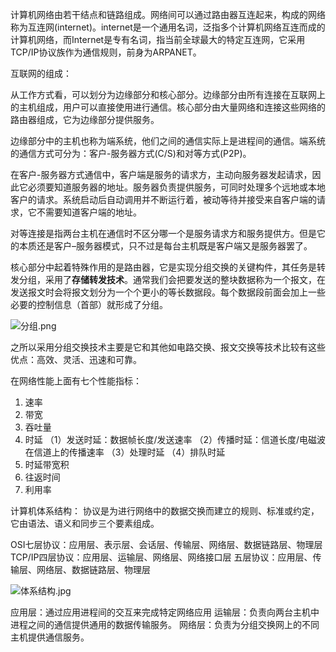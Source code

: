 计算机网络由若干结点和链路组成。网络间可以通过路由器互连起来，构成的网络称为互连网(internet)。internet是一个通用名词，泛指多个计算机网络互连而成的计算机网络，而Internet是专有名词，指当前全球最大的特定互连网，它采用TCP/IP协议族作为通信规则，前身为ARPANET。

互联网的组成：

从工作方式看，可以划分为边缘部分和核心部分。边缘部分由所有连接在互联网上的主机组成，用户可以直接使用进行通信。核心部分由大量网络和连接这些网络的路由器组成，它为边缘部分提供服务。

边缘部分中的主机也称为端系统，他们之间的通信实际上是进程间的通信。端系统的通信方式可分为：客户-服务器方式(C/S)和对等方式(P2P)。

在客户-服务器方式通信中，客户端是服务的请求方，主动向服务器发起请求，因此它必须要知道服务器的地址。服务器负责提供服务，可同时处理多个远地或本地客户的请求。系统启动后自动调用并不断运行着，被动等待并接受来自客户端的请求，它不需要知道客户端的地址。

对等连接是指两台主机在通信时不区分哪一个是服务请求方和服务提供方。但是它的本质还是客户–服务器模式，只不过是每台主机既是客户端又是服务器罢了。

核心部分中起着特殊作用的是路由器，它是实现分组交换的关键构件，其任务是转发分组，采用了**存储转发技术**。通常我们会把要发送的整块数据称为一个报文，在发送报文时会将报文划分为一个个更小的等长数据段。每个数据段前面会加上一些必要的控制信息（首部）就形成了分组。


![分组.png](https://upload-images.jianshu.io/upload_images/8415301-8d86f1b46a2cde9b.png?imageMogr2/auto-orient/strip%7CimageView2/2/w/1240)

之所以采用分组交换技术主要是它和其他如电路交换、报文交换等技术比较有这些优点：高效、灵活、迅速和可靠。

在网络性能上面有七个性能指标：
1. 速率
2. 带宽
3. 吞吐量
4. 时延
（1）发送时延：数据帧长度/发送速率
（2）传播时延：信道长度/电磁波在信道上的传播速率
（3）处理时延
（4）排队时延
5. 时延带宽积
6. 往返时间
7. 利用率

计算机体系结构：
协议是为进行网络中的数据交换而建立的规则、标准或约定，它由语法、语义和同步三个要素组成。

OSI七层协议：应用层、表示层、会话层、传输层、网络层、数据链路层、物理层
TCP/IP四层协议：应用层、运输层、网络层、网络接口层
五层协议：应用层、传输层、网络层、数据链路层、物理层

![体系结构.jpg](https://upload-images.jianshu.io/upload_images/8415301-2726fa4e300a1f73.jpg?imageMogr2/auto-orient/strip%7CimageView2/2/w/1240)



应用层：通过应用进程间的交互来完成特定网络应用
运输层：负责向两台主机中进程之间的通信提供通用的数据传输服务。
网络层：负责为分组交换网上的不同主机提供通信服务。